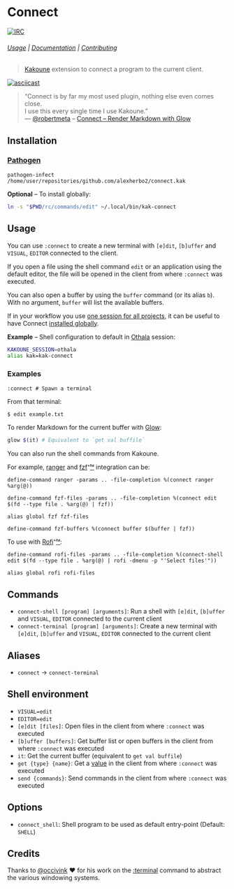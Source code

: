 # Connect

[![IRC][IRC Badge]][IRC]

###### [Usage](#usage) | [Documentation](#commands) | [Contributing](CONTRIBUTING)

> [Kakoune] extension to connect a program to the current client.

[![asciicast](https://asciinema.org/a/234300.svg)](https://asciinema.org/a/234300)

> “Connect is by far my most used plugin, nothing else even comes close.  
> I use this every single time I use Kakoune.”  
> — [@robertmeta] – [Connect – Render Markdown with Glow](https://discuss.kakoune.com/t/connect-render-markdown-with-glow/821/2 "2019-12-31")

## Installation

### [Pathogen]

``` kak
pathogen-infect /home/user/repositories/github.com/alexherbo2/connect.kak
```

**Optional** – To install globally:

``` sh
ln -s "$PWD/rc/commands/edit" ~/.local/bin/kak-connect
```

## Usage

You can use `:connect` to create a new terminal with `[e]dit`, `[b]uffer` and `VISUAL`, `EDITOR` connected to the client.

If you open a file using the shell command `edit` or an application using the default editor,
the file will be opened in the client from where `:connect` was executed.

You can also open a buffer by using the `buffer` command (or its alias `b`).
With no argument, `buffer` will list the available buffers.

If in your workflow you use [one session for all projects],
it can be useful to have Connect [installed globally](#installation).

**Example** – Shell configuration to default in [Othala] session:

``` sh
KAKOUNE_SESSION=othala
alias kak=kak-connect
```

### Examples

``` kak
:connect # Spawn a terminal
```

From that terminal:

``` sh
$ edit example.txt
```

To render Markdown for the current buffer with [Glow]:

``` sh
glow $(it) # Equivalent to `get val buffile`
```

You can also run the shell commands from Kakoune.

For example, [ranger] and [fzf][]⁺[ᶠᵈ][fd] integration can be:

``` kak
define-command ranger -params .. -file-completion %(connect ranger %arg(@))
```

``` kak
define-command fzf-files -params .. -file-completion %(connect edit $(fd --type file . %arg(@) | fzf))
```

``` kak
alias global fzf fzf-files
```

``` kak
define-command fzf-buffers %(connect buffer $(buffer | fzf))
```

To use with [Rofi]⁺[ᶠᵈ][fd]:

``` kak
define-command rofi-files -params .. -file-completion %(connect-shell edit $(fd --type file . %arg(@) | rofi -dmenu -p "'Select files'"))
```

``` kak
alias global rofi rofi-files
```

## Commands

- `connect-shell [program] [arguments]`: Run a shell with `[e]dit`, `[b]uffer` and `VISUAL`, `EDITOR` connected to the current client
- `connect-terminal [program] [arguments]`: Create a new terminal with `[e]dit`, `[b]uffer` and `VISUAL`, `EDITOR` connected to the current client

## Aliases

- `connect` → `connect-terminal`

## Shell environment

- `VISUAL=edit`
- `EDITOR=edit`
- `[e]dit [files]`: Open files in the client from where `:connect` was executed
- `[b]uffer [buffers]`: Get buffer list or open buffers in the client from where `:connect` was executed
- `it`: Get the current buffer (equivalent to `get val buffile`)
- `get {type} {name}`: Get a [value][Expansions] in the client from where `:connect` was executed
- `send {commands}`: Send commands in the client from where `:connect` was executed

## Options

- `connect_shell`: Shell program to be used as default entry-point (Default: `SHELL`)

## Credits

Thanks to [@occivink] :heart: for his work on the [:terminal] command to abstract the various windowing systems.

[Kakoune]: https://kakoune.org
[Expansions]: https://github.com/mawww/kakoune/blob/master/doc/pages/expansions.asciidoc
[IRC]: https://webchat.freenode.net/#kakoune
[IRC Badge]: https://img.shields.io/badge/IRC-%23kakoune-blue.svg
[Pathogen]: https://github.com/alexherbo2/pathogen.kak
[@occivink]: https://github.com/occivink
[@robertmeta]: https://github.com/robertmeta
[:terminal]: https://github.com/mawww/kakoune/pull/2617
[ranger]: https://ranger.github.io
[fzf]: https://github.com/junegunn/fzf
[fd]: https://github.com/sharkdp/fd
[Rofi]: https://github.com/davatorium/rofi
[Glow]: https://github.com/charmbracelet/glow
[One session for all projects]: https://discuss.kakoune.com/t/one-session-for-all-projects/473
[Othala]: https://stargate.fandom.com/wiki/Othala_(planet)

